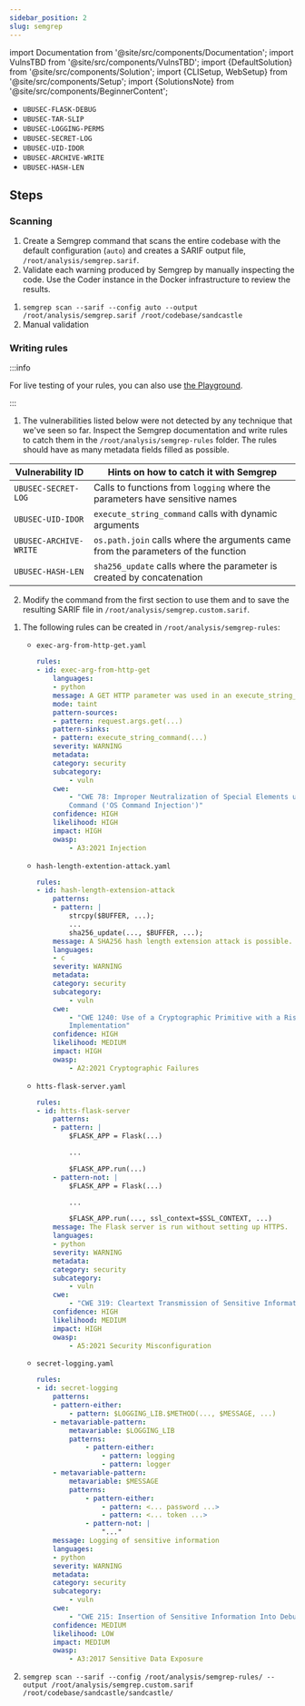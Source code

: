 ```yaml
---
sidebar_position: 2
slug: semgrep
---
```


import Documentation from '@site/src/components/Documentation';
import VulnsTBD from '@site/src/components/VulnsTBD';
import {DefaultSolution} from '@site/src/components/Solution';
import {CLISetup, WebSetup} from '@site/src/components/Setup';
import {SolutionsNote} from '@site/src/components/BeginnerContent';

<VulnsTBD>

- `UBUSEC-FLASK-DEBUG`
- `UBUSEC-TAR-SLIP`
- `UBUSEC-LOGGING-PERMS`
- `UBUSEC-SECRET-LOG`
- `UBUSEC-UID-IDOR`
- `UBUSEC-ARCHIVE-WRITE`
- `UBUSEC-HASH-LEN`

</VulnsTBD>

<CLISetup software="Semgrep" profile="static-analysis" container="static-analysers"/>

<WebSetup software="Coder" profile="static-analysis" link="http://127.0.0.1:8002" credentials="oss-fortress"/>

<Documentation software="Semgrep" link="https://semgrep.dev/docs"/>

<SolutionsNote/>

## Steps

### Scanning

1. Create a Semgrep command that scans the entire codebase with the default configuration (`auto`) and creates a SARIF output file, `/root/analysis/semgrep.sarif`.
2. Validate each warning produced by Semgrep by manually inspecting the code. Use the Coder instance in the Docker infrastructure to review the results.

<DefaultSolution>

1. `semgrep scan --sarif --config auto --output /root/analysis/semgrep.sarif /root/codebase/sandcastle`
2. Manual validation

</DefaultSolution>

### Writing rules

:::info

For live testing of your rules, you can also use [the Playground](https://semgrep.dev/playground/new).

:::

1. The vulnerabilities listed below were not detected by any technique that we've seen so far. Inspect the Semgrep documentation and write rules to catch them in the `/root/analysis/semgrep-rules` folder. The rules should have as many metadata fields filled as possible.

| Vulnerability ID       | Hints on how to catch it with Semgrep                                             |
| ---------------------- | --------------------------------------------------------------------------------- |
| `UBUSEC-SECRET-LOG`    | Calls to functions from `logging` where the parameters have sensitive names       |
| `UBUSEC-UID-IDOR`      | `execute_string_command` calls with dynamic arguments                             |
| `UBUSEC-ARCHIVE-WRITE` | `os.path.join` calls where the arguments came from the parameters of the function |
| `UBUSEC-HASH-LEN`      | `sha256_update` calls where the parameter is created by concatenation             |

2. Modify the command from the first section to use them and to save the resulting SARIF file in `/root/analysis/semgrep.custom.sarif`.

<DefaultSolution>

1. The following rules can be created in `/root/analysis/semgrep-rules`:

   -  `exec-arg-from-http-get.yaml`

        ```yaml
        rules:
        - id: exec-arg-from-http-get
            languages:
            - python
            message: A GET HTTP parameter was used in an execute_string_command() call.
            mode: taint
            pattern-sources:
            - pattern: request.args.get(...)
            pattern-sinks:
            - pattern: execute_string_command(...)
            severity: WARNING
            metadata:
            category: security
            subcategory:
                - vuln
            cwe:
                - "CWE 78: Improper Neutralization of Special Elements used in an OS
                Command ('OS Command Injection')"
            confidence: HIGH
            likelihood: HIGH
            impact: HIGH
            owasp:
                - A3:2021 Injection
        ```

   -  `hash-length-extention-attack.yaml`

        ```yaml
        rules:
        - id: hash-length-extension-attack
            patterns:
            - pattern: |
                strcpy($BUFFER, ...);
                ...
                sha256_update(..., $BUFFER, ...);
            message: A SHA256 hash length extension attack is possible.
            languages:
            - c
            severity: WARNING
            metadata:
            category: security
            subcategory:
                - vuln
            cwe:
                - "CWE 1240: Use of a Cryptographic Primitive with a Risky
                Implementation"
            confidence: HIGH
            likelihood: MEDIUM
            impact: HIGH
            owasp:
                - A2:2021 Cryptographic Failures
        ```

    - `htts-flask-server.yaml`

        ```yaml
        rules:
        - id: htts-flask-server
            patterns:
            - pattern: |
                $FLASK_APP = Flask(...)

                ...

                $FLASK_APP.run(...)
            - pattern-not: |
                $FLASK_APP = Flask(...)

                ...

                $FLASK_APP.run(..., ssl_context=$SSL_CONTEXT, ...)
            message: The Flask server is run without setting up HTTPS.
            languages:
            - python
            severity: WARNING
            metadata:
            category: security
            subcategory:
                - vuln
            cwe:
                - "CWE 319: Cleartext Transmission of Sensitive Information"
            confidence: HIGH
            likelihood: MEDIUM
            impact: HIGH
            owasp:
                - A5:2021 Security Misconfiguration
        ```

    - `secret-logging.yaml`

        ```yaml
        rules:
        - id: secret-logging
            patterns:
            - pattern-either:
                - pattern: $LOGGING_LIB.$METHOD(..., $MESSAGE, ...)
            - metavariable-pattern:
                metavariable: $LOGGING_LIB
                patterns:
                    - pattern-either:
                        - pattern: logging
                        - pattern: logger
            - metavariable-pattern:
                metavariable: $MESSAGE
                patterns:
                    - pattern-either:
                        - pattern: <... password ...>
                        - pattern: <... token ...>
                    - pattern-not: |
                        "..."
            message: Logging of sensitive information
            languages:
            - python
            severity: WARNING
            metadata:
            category: security
            subcategory:
                - vuln
            cwe:
                - "CWE 215: Insertion of Sensitive Information Into Debugging Code"
            confidence: MEDIUM
            likelihood: LOW
            impact: MEDIUM
            owasp:
                - A3:2017 Sensitive Data Exposure
        ```

2. `semgrep scan --sarif --config /root/analysis/semgrep-rules/ --output /root/analysis/semgrep.custom.sarif /root/codebase/sandcastle/sandcastle/`

</DefaultSolution>
